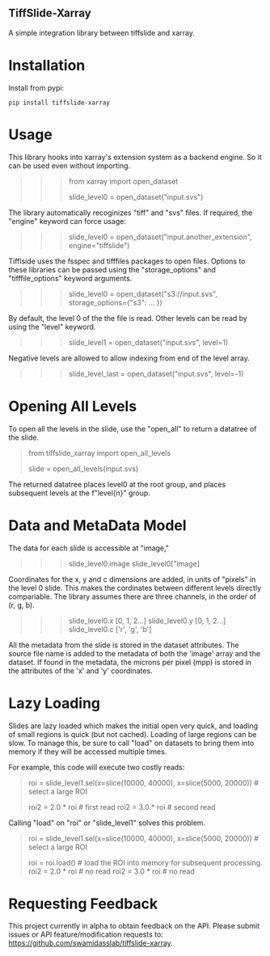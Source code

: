 TiffSlide-Xarray
----------------

A simple integration library between tiffslide and xarray.

Installation
============

Install from pypi:

```
pip install tiffslide-xarray
```

Usage
=====

This library hooks into xarray's extension system as a backend engine. So
it can be used even without importing.

>>> from xarray import open_dataset
>>> 
>>> slide_level0 = open_dataset("input.svs")

The library automatically recoginizes "tiff" and "svs" files. If required,
the "engine" keyword can force usage:

>>> slide_level0 = open_dataset("input.another_extension", engine="tiffslide")

Tifflside uses the fsspec and tifffiles packages to open files. Options to these
libraries can be passed using the "storage_options" and "tifffile_options" keyword
arguments.

>>> slide_level0 = open_dataset("s3://input.svs", storage_options={"s3": ... })

By default, the level 0 of the the file is read. Other levels can be read by using
the "level" keyword.

>>> slide_level1 = open_dataset("input.svs", level=1)

Negative levels are allowed to allow indexing from end of the level array.

>>> slide_level_last = open_dataset("input.svs", level=-1)

Opening All Levels
==================

To open all the levels in the slide, use the "open_all" to return a datatree of the 
slide.

> from tiffslide_xarray import open_all_levels
>
> slide = open_all_levels(input.svs)

The returned datatree places level0 at the root group, and places subsequent
levels at the f"level{n}" group. 


Data and MetaData Model
=======================

The data for each slide is accessible at "image,"

>>> slide_level0.image
>>> slide_level0["image]

Coordinates for the x, y and c dimensions are added, in units of "pixels" in the level 0
slide. This makes the cordinates between different levels directly compariable. The library
assumes there are three channels, in the order of (r, g, b). 

>>> slide_level0.x
[0, 1, 2...]
>>> slide_level0.y
[0, 1, 2...]
>>> slide_level0.c
['r', 'g', 'b']

All the metadata from the slide is stored in the dataset attributes. The source file name is
added to the metadata of both the 'image' array and the dataset. If found in the metadata, the microns 
per pixel (mpp) is stored in the attributes of the 'x' and 'y' coordinates.

Lazy Loading
============

Slides are lazy loaded which makes the initial open very quick, and
loading of small regions is quick (but not cached). Loading of large regions can be slow. 
To manage this, be sure to call "load" on datasets to bring them into memory
if they will be accessed multiple times.

For example, this code will execute two costly reads:

> roi = slide_level1.sel(x=slice(10000, 40000), x=slice(5000, 20000))  # select a large ROI
>
> roi2 = 2.0 * roi   # first read
> roi2 = 3.0 * roi   # second read

Calling "load" on "roi" or "slide_level1" solves this problem.

> roi = slide_level1.sel(x=slice(10000, 40000), x=slice(5000, 20000))  # select a large ROI
>
> roi = roi.load() # load the ROI into memory for subsequent processing.
> roi2 = 2.0 * roi   # no read
> roi2 = 3.0 * roi   # no read

Requesting Feedback
===================

This project currently in alpha to obtain feedback on the API. Please
submit issues or API feature/modification requests to: https://github.com/swamidasslab/tiffslide-xarray.
